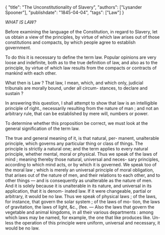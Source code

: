 {
    "title": "The Unconstitutionality of Slavery",
    "authors": ["Lysander Spooner"],
    "publishdate": "1845-04-04",
    "tags": ["Law"]
}


*WHAT IS LAW?*

Before examining the language of the Constitution, in regard to
Slavery, let us obtain a view of the principles, by virtue of which
law arises out of those constitutions and compacts, by which people
agree to establish government.

To do this it is necessary to define the term law. Popular opinions
are very loose and indefinite, both as to the true definition of law,
and also as to the principle, by virtue of which law results from the
compacts or contracts of mankind with each other.

What then is Law ? That law, I mean, which, and which only, judicial
tribunals are morally bound, under all circum- stances, to declare and
sustain ?

In answering this question, I shall attempt to show that law is an
intelligible principle of right., necessarily resulting from the
nature of man ; and not an arbitrary rule, that can be established by
mere will, numbers or power.

To determine whether this proposition be correct, we must look at the
general signification of the term law.

The true and general meaning of it, is that natural, per- manent,
unalterable principle, which governs any particular thing or class of
things. The principle is strictly a natural one; and the term applies
to every natural principle, whether mental, moral or physical. Thus we
speak of the laws of mind ; meaning thereby those natural, universal
and neces- sary principles, according to which mind acts, or by which
it is governed. We speak too of the moral law ; which is merely an
universal principle of moral obligation, that arises out of the nature
of men, and their relations to each other, and to other things — and
is consequently as unalterable as the nature of men. And it is solely
because it is unalterable in its nature, and universal in its
application, that it is denom- inated law. If it were changeable,
partial or arbitrary, it would be no law. Thus we speak of physical
laws ; of the laws, for instance, that govern the solar system ; of
the laws of mo- tion, the laws of gravitation, the laws of light, &c.,
(fee. — Also the laws that govern the vegetable and animal kingdoms,
in all their various departments : among which laws may be named, for
example, the one that like produces like. Un- less the operation of
this principle were uniform, universal and necessary, it would be no
law.
